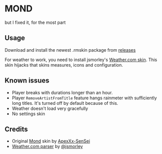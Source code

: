 # MOND

but I fixed it, for the most part

## Usage

Download and install the newest .rmskin package from [releases](https://github.com/reisir/mond/releases/latest)

For weather to work, you need to install jsmorley's [Weather.com skin](https://forum.rainmeter.net/viewtopic.php?f=118&t=34628#p171501). This skin hijacks that skins measures, icons and configuration.

## Known issues

- Player breaks with durations longer than an hour.
- Player `RemoveArtistFromTitle` feature hangs rainmeter with sufficiently long titles. It's turned off by default because of this.
- Weather doesn't load very gracefully
- No settings skin

## Credits

- Original [Mond](https://www.deviantart.com/apexxx-sensei/art/Mond-762455575) skin by [ApexXx-SenSei](https://www.deviantart.com/apexxx-sensei)
- [Weather.com parser](https://forum.rainmeter.net/viewtopic.php?f=118&t=34628#p171501) by [@jsmorley](https://github.com/jsmorley)

